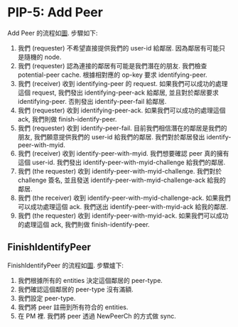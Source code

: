 PIP-5: Add Peer
==========

Add Peer 的流程如[圖](https://docs.google.com/presentation/d/1SZvkeTeP6TtfURnftQeLJcqX-9G6xtqrtkC_wht8Ol0/edit#slide=id.g4bdbd0d0fa_0_0). 步驟如下:

1. 我們 (requester) 不希望直接提供我們的 user-id 給鄰居. 因為鄰居有可能只是隨機的 node.
2. 我們 (requester) 認為連接的鄰居有可能是我們潛在的朋友. 我們檢查 potential-peer cache. 根據相對應的 op-key 要求 identifying-peer.
3. 我們 (receiver) 收到 identifying-peer 的 request. 如果我們可以成功的處理這個 request, 我們發出 identifying-peer-ack 給鄰居, 並且對於鄰居要求 identifying-peer. 否則發出 identify-peer-fail 給鄰居.
4. 我們 (requester) 收到 identifying-peer-ack. 如果我們可以成功的處理這個 ack, 我們則做 finish-identify-peer.
5. 我們 (requester) 收到 identify-peer-fail. 目前我們相信潛在的鄰居是我們的朋友, 我們願意提供我們的 user-id 給我們的鄰居. 我們對於鄰居發出 identify-peer-with-myid.
6. 我們 (receiver) 收到 identify-peer-with-myid. 我們想要確認 peer 真的擁有這個 user-id. 我們發出 identify-peer-with-myid-challenge 給我們的鄰居.
7. 我們 (the requester) 收到 identify-peer-with-myid-challenge. 我們對於 challenge 簽名, 並且發送 identify-peer-with-myid-challenge-ack 給我的鄰居.
8. 我們 (the receiver) 收到 identify-peer-with-myid-challenge-ack. 如果我們可以成功處理這個 ack. 我們送出 identify-peer-with-myid-ack 給我的鄰居.
9. 我們 (the requester) 收到 identify-peer-with-myid-ack. 如果我們可以成功的處理這個 ack, 我們則做 finish-identify-peer.

FinishIdentifyPeer
-----

FinishIdentifyPeer 的流程如[圖]((https://docs.google.com/presentation/d/1SZvkeTeP6TtfURnftQeLJcqX-9G6xtqrtkC_wht8Ol0/edit#slide=id.g4bdbd0d0fa_2_0)).
步驟爐下:

1. 我們根據所有的 entities 決定這個鄰居的 peer-type.
2. 我們確認這個鄰居的 peer-type 沒有滿額.
3. 我們設定 peer-type.
4. 我們將 peer 註冊到所有符合的 entities.
5. 在 PM 裡. 我們將 peer 透過 NewPeerCh 的方式做 sync.
